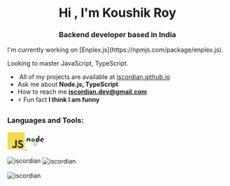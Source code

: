 <h1 align="center">Hi , I'm Koushik Roy</h1>
<h3 align="center">Backend developer based in India</h3>

<p align="left">I'm currently working on [Enplex.js](https://npmjs.com/package/enplex.js).</p>

<p align="left">Looking to master JavaScript, TypeScript.</p>

- ‍ All of my projects are available at [iscordian.github.io](https://iscordian.github.io)
-  Ask me about **Node.js, TypeScript**
-  How to reach me **iscordian.dev@gmail.com**
- ⚡ Fun fact **I think I am funny**

<h3 align="left">Languages and Tools:</h3>
<p align="left">
  <a href="https://developer.mozilla.org/en-US/docs/Web/JavaScript" target="_blank" rel="noreferrer">
    <img src="https://raw.githubusercontent.com/devicons/devicon/master/icons/javascript/javascript-original.svg" alt="javascript" width="40" height="40"/>
  </a>
  <a href="https://nodejs.org" target="_blank" rel="noreferrer">
    <img src="https://raw.githubusercontent.com/devicons/devicon/master/icons/nodejs/nodejs-original-wordmark.svg" alt="nodejs" width="40" height="40"/>
  </a>
</p>

<p><img align="left" src="https://github-readme-stats.vercel.app/api/top-langs?username=iscordian&show_icons=true&locale=en&layout=compact" alt="iscordian" /></p>

<p>&nbsp;<img align="center" src="https://github-readme-stats.vercel.app/api?username=iscordian&show_icons=true&locale=en" alt="iscordian" /></p>

<p><img align="center" src="https://github-readme-streak-stats.herokuapp.com/?user=iscordian&" alt="iscordian" /></p>
